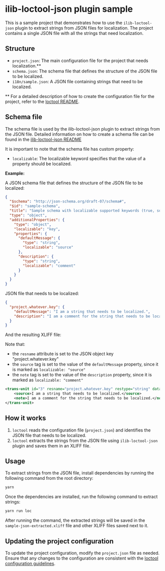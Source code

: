 # ilib-loctool-json plugin sample

This is a sample project that demonstrates how to use the `ilib-loctool-json` plugin to extract strings from JSON files for localization.
The project contains a single JSON file with all the strings that need localization.


## Structure
- `project.json`: The main configuration file for the project that needs localization.** 
- `schema.json`: The schema file that defines the structure of the JSON file to be localized.
- `i18n/sample.json`: A JSON file containing strings that need to be localized. 

** For a detailed description of how to create the configuration file for the project, refer to the [loctool README](https://github.com/iLib-js/ilib-mono/tree/main/packages/loctool#configuration).

## Schema file
The schema file is used by the ilib-loctool-json plugin to extract strings from the JSON file.
Detailed information on how to create a schema file can be found in the [ilib-loctool-json README](https://github.com/iLib-js/ilib-mono/blob/main/packages/ilib-loctool-json/README.md#ilib-loctool-json)

It is important to note that the schema file has custom property:
* `localizable`: The localizable keyword specifies that the value of a property should be localized.

**Example:**

A JSON schema file that defines the structure of the JSON file to be localized:
```json
{
  "$schema": "http://json-schema.org/draft-07/schema#",
  "$id": "sample-schema",
  "title": "Sample schema with localizable supported keywords (true, source, comment, key)",
  "type": "object",
  "additionalProperties": {
    "type": "object",
    "localizable": "key",
    "properties": {
      "defaultMessage": {
        "type": "string",
        "localizable": "source"
      },
      "description": {
        "type": "string",
        "localizable": "comment"
      }
    }
  }
}
```

JSON file that needs to be localized:
```json
{
  "project.whatever.key": {
    "defaultMessage": "I am a string that needs to be localized.",
    "description": "I am a comment for the string that needs to be localized."
  }
}
```

And the resulting XLIFF file:

Note that:
* the `resname` attribute is set to the JSON object key "project.whatever.key"
* the `source` tag is set to the value of the `defaultMessage` property, since it is marked as `localizable: "source"`
* the `note` tag is set to the value of the `description` property, since it is marked as `localizable: "comment"`

```xml
<trans-unit id="3" resname="project.whatever.key" restype="string" datatype="json">
    <source>I am a string that needs to be localized.</source>
    <note>I am a comment for the string that needs to be localized.</note>
</trans-unit>

```

## How it works
1. `loctool` reads the configuration file (`project.json`) and identifies the JSON file that needs to be localized.
2. `loctool` extracts the strings from the JSON file using `ilib-loctool-json` plugin and saves them in an XLIFF file.

## Usage
To extract strings from the JSON file, install dependencies by running the following command from the root directory:
```bash
yarn
```

Once the dependencies are installed, run the following command to extract strings:
```bash
yarn run loc
```

After running the command, the extracted strings will be saved in the `sample-json-extracted.xliff` file and other XLIFF files saved next to it.


## Updating the project configuration
To update the project configuration, modify the `project.json` file as needed.
Ensure that any changes to the configuration are consistent with the [loctool configuration guidelines](https://github.com/iLib-js/ilib-mono/tree/main/packages/loctool#configuration).
